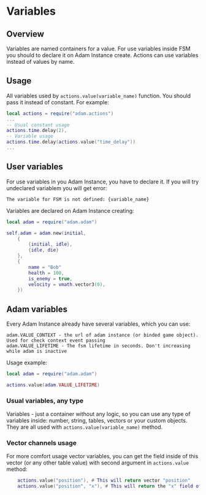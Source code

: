 # Variables

## Overview

Variables are named containers for a value. For use variables inside FSM you should to declare it on Adam Instance create. Actions can use variables instead of values by name.


## Usage

All variables used by `actions.value(variable_name)` function. You should pass it instead of constant. For example:

```lua
local actions = require("adam.actions")
...
-- Usual constant usage
actions.time.delay(2),
-- Variable usage
actions.time.delay(actions.value("time_delay"))
...

```


## User variables

For use variables in you Adam Instance, you have to declare it. If you will try undeclared variablem you will get error: 

`The variable for FSM is not defined: {variable_name}`

Variables are declared on Adam Instance creating:

```lua
local adam = require("adam.adam")

self.adam = adam.new(initial,
	{
		{initial, idle},
		{idle, die}
	},
	{
		name = "Bob"
		health = 100,
		is_enemy = true,
		velocity = vmath.vector3(0),
	})
```


## Adam variables

Every Adam Instance already have several variables, which you can use:

```
adam.VALUE_CONTEXT - the url of adam instance (or binded game object). Used for check context event passing
adam.VALUE_LIFETIME - The fsm lifetime in seconds. Don't increasing while adam is inactive
```

Usage example:

```lua
local adam = require("adam.adam")

actions.value(adam.VALUE_LIFETIME)
```


### Usual variables, any type

Variables - just a container without any logic, so you can use any type of variables inside: number, string, tables, vectors or your custom objects. They are all used with `actions.value(variable_name)` method.


### Vector channels usage

For more comfort usage vector variables, you can get the field inside of this vector (or any other table value) with second argument in `actions.value` method:

```lua
	actions.value("position"), # This will return vector "position"
	actions.value("position", "x"), # This will return the "x" field of variable "position"
```